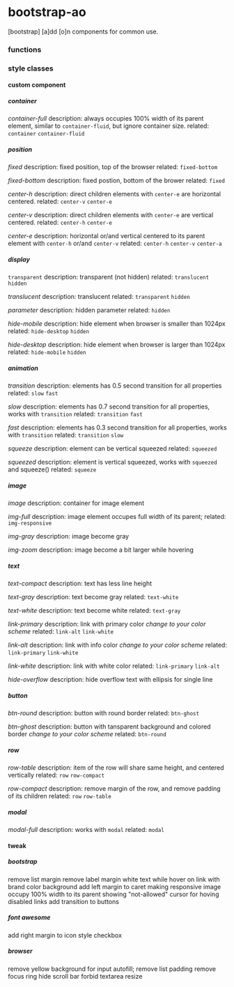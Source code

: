 # bootstrap-ao
[bootstrap] [a]dd [o]n components for common use.

### functions

### style classes
#### custom component
##### container
*container-full*
description: always occupies 100% width of its parent element, similar to `container-fluid`, but ignore container size.
related: `container` `container-fluid`

##### position
*fixed*
description: fixed position, top of the browser
related: `fixed-bottom`

*fixed-bottom*
description: fixed postion, bottom of the brower
related: `fixed`

*center-h*
description: direct children elements with `center-e` are horizontal centered.
related: `center-v` `center-e`

*center-v*
description: direct children elements with `center-e` are vertical centered.
related: `center-h` `center-e`

*center-e*
description: horizontal or/and vertical centered to its parent element with `center-h` or/and `center-v`
related: `center-h` `center-v` `center-a`

##### display
`transparent`
description: transparent (not hidden)
related: `translucent` `hidden`

*translucent*
description: translucent
related: `transparent` `hidden`

*parameter*
description: hidden parameter
related: `hidden`

*hide-mobile*
description: hide element when browser is smaller than 1024px
related: `hide-desktop` `hidden`

*hide-desktop*
description: hide element when browser is larger than 1024px
related: `hide-mobile` `hidden`

##### animation
*transition*
description: elements has 0.5 second transition for all properties
related: `slow` `fast`

*slow*
description: elements has 0.7 second transition for all properties, works with `transition`
related: `transition` `fast`

*fast*
description: elements has 0.3 second transition for all properties, works with `transition`
related: `transition` `slow`

*squeeze*
description: element can be vertical squeezed
related: `squeezed`

*squeezed*
description: element is vertical squeezed, works with `squeezed` and squeeze()
related: `squeeze`

##### image
*image*
description: container for image element

*img-full*
description: image element occupes full width of its parent;
related: `img-responsive`

*img-gray*
description: image become gray

*img-zoom*
description: image become a bit larger while hovering

##### text
*text-compact*
description: text has less line height

*text-gray*
description: text become gray
related: `text-white`

*text-white*
description: text become white
related: `text-gray`

*link-primary*
description: link with primary color *change to your color scheme*
related: `link-alt` `link-white`

*link-alt*
description: link with info color *change to your color scheme*
related: `link-primary` `link-white`

*link-white*
description: link with white color
related: `link-primary` `link-alt`

*hide-overflow*
description: hide overflow text with ellipsis for single line

##### button
*btn-round*
description: button with round border
related: `btn-ghost`

*btn-ghost*
description: button with tansparent background and colored border *change to your color scheme*
related: `btn-round`

##### row
*row-table*
description: item of the row will share same height, and centered vertically
related: `row` `row-compact`

*row-compact*
description: remove margin of the row, and remove padding of its children
related: `row` `row-table`

##### modal
*modal-full*
description: works with `modal`
related: `modal`

#### tweak
##### bootstrap
remove list margin
remove label margin
white text while hover on link with brand color background
add left margin to caret
making responsive image occupy 100% width to its parent
showing "not-allowed" cursor for hoving disabled links
add transition to buttons

##### font awesome
add right margin to icon
style checkbox

##### browser
remove yellow background for input autofill;
remove list padding
remove focus ring
hide scroll bar
forbid textarea resize